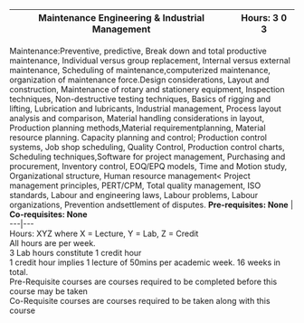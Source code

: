 **Maintenance Engineering & Industrial Management** | **Hours: 3 0 3**  
---|---  
Maintenance:Preventive, predictive, Break down and total productive maintenance, Individual versus group replacement, Internal versus external maintenance, Scheduling of maintenance,computerized maintenance, organization of maintenance force.Design considerations, Layout and construction, Maintenance of rotary and stationery equipment, Inspection techniques, Non-destructive testing techniques, Basics of rigging and lifting, Lubrication and lubricants, Industrial management, Process layout analysis and comparison, Material handling considerations in layout, Production planning methods,Material requirementplanning, Material resource planning. Capacity planning and control; Production control systems, Job shop scheduling, Quality Control, Production control charts, Scheduling techniques,Software for project management, Purchasing and procurement, Inventory control, EOQ/EPQ models, Time and Motion study, Organizational structure, Human resource management< Project management principles, PERT/CPM, Total quality management, ISO standards, Labour and engineering laws, Labour problems, Labour organizations, Prevention andsettlement of disputes.
**Pre-requisites: None** | **Co-requisites: None**  
---|---  
Hours: XYZ where X = Lecture, Y = Lab, Z = Credit  
All hours are per week.  
3 Lab hours constitute 1 credit hour  
1 credit hour implies 1 lecture of 50mins per academic week. 16 weeks in total.  
Pre-Requisite courses are courses required to be completed before this course may be taken  
Co-Requisite courses are courses required to be taken along with this course
